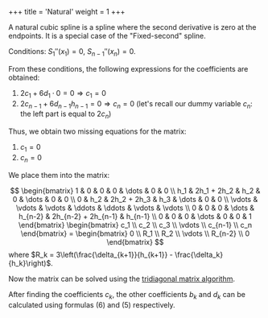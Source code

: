 +++
title = 'Natural'
weight = 1
+++

A natural cubic spline is a spline where the second derivative is zero at the endpoints. It is a special case of the "Fixed-second" spline.

Conditions: $S_1''(x_1) = 0, \ S_{n-1}''(x_n) = 0$.

From these conditions, the following expressions for the coefficients are obtained:
1. $2c_1 + 6d_1 \cdot 0 = 0 \Longrightarrow c_1 = 0$
2. $2c_{n-1} + 6d_{n-1}h_{n-1} = 0 \Longrightarrow c_n = 0$ (let's recall our dummy variable $c_n$: the left part is equal to $2c_n$)

Thus, we obtain two missing equations for the matrix:
1. $c_1 = 0$
2. $c_n = 0$

We place them into the matrix:

$$
\begin{bmatrix}
	1 & 0 & 0 & 0 & \dots & 0 & 0 \\
	h_1 & 2h_1 + 2h_2 & h_2 & 0 & \dots & 0 & 0 \\
	0 & h_2 & 2h_2 + 2h_3 & h_3 & \dots & 0 & 0 \\
	\vdots & \vdots & \vdots & \ddots & \ddots & \vdots & \vdots \\
	0 & 0 & 0 & \dots & h_{n-2} & 2h_{n-2} + 2h_{n-1} & h_{n-1} \\
	0 & 0 & 0 & \dots & 0 & 0 & 1
\end{bmatrix}
\begin{bmatrix}
	c_1 \\ c_2 \\ c_3 \\ \vdots \\ c_{n-1} \\ c_n
\end{bmatrix}
= \begin{bmatrix}
	0 \\ R_1 \\ R_2 \\ \vdots \\ R_{n-2} \\ 0
\end{bmatrix}
$$
where $R_k = 3\left(\frac{\delta_{k+1}}{h_{k+1}} - \frac{\delta_k}{h_k}\right)$.

Now the matrix can be solved using the [tridiagonal matrix algorithm](https://en.wikipedia.org/wiki/Tridiagonal_matrix_algorithm).

After finding the coefficients $c_k$, the other coefficients $b_k$ and $d_k$ can be calculated using formulas (6) and (5) respectively.